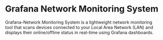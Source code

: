 # Grafana Network Monitoring System
Grafana-Network Monitoring System is a lightweight network monitoring tool that scans devices connected to your Local Area Network (LAN) and displays their online/offline status in real-time using Grafana dashboards.
